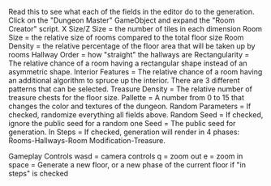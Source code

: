 Read this to see what each of the fields in the editor do to the generation. Click on the "Dungeon Master" GameObject and expand the "Room Creator" script.
X Size/Z Size = the number of tiles in each dimension
Room Size = the relative size of rooms compared to the total floor size
Room Density = the relative percentage of the floor area that will be taken up by rooms
Hallway Order = how "straight" the hallways are
Rectangularity = The relative chance of a room having a rectangular shape instead of an asymmetric shape.
Interior Features = The relative chance of a room having an additional algorithm to spruce up the interior. There are 3 different patterns that can be selected.
Treasure Density = The relative number of treasure chests for the floor size.
Pallette = A number from 0 to 15 that changes the color and textures of the dungeon.
Random Parameters = If checked, randomize everything all fields above.
Random Seed = If checked, ignore the public seed for a random one
Seed = The public seed for generation.
In Steps = If checked, generation will render in 4 phases: Rooms-Hallways-Room Modification-Treasure.

Gameplay Controls
wasd = camera controls
q = zoom out
e = zoom in
space = Generate a new floor, or a new phase of the current floor if "in steps" is checked